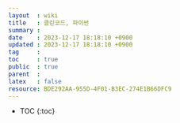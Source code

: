 ```yaml
---
layout  : wiki
title   : 클린코드, 파이썬 
summary : 
date    : 2023-12-17 18:18:10 +0900
updated : 2023-12-17 18:18:10 +0900
tag     : 
toc     : true
public  : true
parent  : 
latex   : false
resource: BDE292AA-955D-4F01-B3EC-274E1B66DFC9
---
```

* TOC
{:toc}

# 

